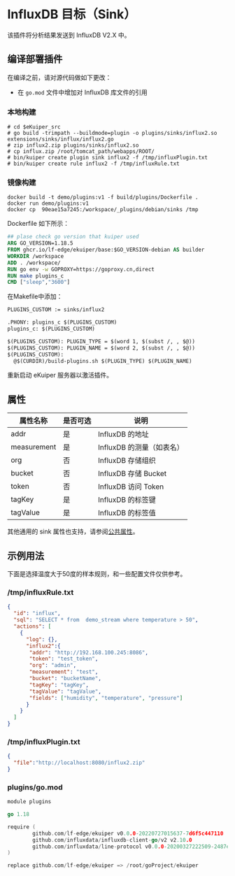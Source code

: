 # InfluxDB 目标（Sink）

该插件将分析结果发送到 InfluxDB V2.X 中。

## 编译部署插件

在编译之前，请对源代码做如下更改：

- 在 `go.mod` 文件中增加对 InfluxDB 库文件的引用

### 本地构建

```shell
# cd $eKuiper_src
# go build -trimpath --buildmode=plugin -o plugins/sinks/influx2.so extensions/sinks/influx/influx2.go
# zip influx2.zip plugins/sinks/influx2.so
# cp influx.zip /root/tomcat_path/webapps/ROOT/
# bin/kuiper create plugin sink influx2 -f /tmp/influxPlugin.txt
# bin/kuiper create rule influx2 -f /tmp/influxRule.txt
```

### 镜像构建

```shell
docker build -t demo/plugins:v1 -f build/plugins/Dockerfile .
docker run demo/plugins:v1
docker cp  90eae15a7245:/workspace/_plugins/debian/sinks /tmp
```

Dockerfile 如下所示：

```dockerfile
## plase check go version that kuiper used
ARG GO_VERSION=1.18.5
FROM ghcr.io/lf-edge/ekuiper/base:$GO_VERSION-debian AS builder
WORKDIR /workspace
ADD . /workspace/
RUN go env -w GOPROXY=https://goproxy.cn,direct
RUN make plugins_c
CMD ["sleep","3600"]
```

在Makefile中添加：

```dockerfile
PLUGINS_CUSTOM := sinks/influx2

.PHONY: plugins_c $(PLUGINS_CUSTOM)
plugins_c: $(PLUGINS_CUSTOM)

$(PLUGINS_CUSTOM): PLUGIN_TYPE = $(word 1, $(subst /, , $@))
$(PLUGINS_CUSTOM): PLUGIN_NAME = $(word 2, $(subst /, , $@))
$(PLUGINS_CUSTOM):
  @$(CURDIR)/build-plugins.sh $(PLUGIN_TYPE) $(PLUGIN_NAME)
```

重新启动 eKuiper 服务器以激活插件。

## 属性

| 属性名称        | 是否可选 | 说明                 |
|-------------|------|--------------------|
| addr        | 是    | InfluxDB 的地址        |
| measurement | 是    | InfluxDB 的测量（如表名）   |
| org         | 否    | InfluxDB 存储组织       |
| bucket      | 否    | InfluxDB 存储 Bucket   |
| token       | 否    | InfluxDB 访问 Token    |
| tagKey      | 是    | InfluxDB 的标签键       |
| tagValue    | 是    | InfluxDB 的标签值       |

其他通用的 sink 属性也支持，请参阅[公共属性](../overview.md#公共属性)。

## 示例用法

下面是选择温度大于50度的样本规则，和一些配置文件仅供参考。

### /tmp/influxRule.txt

```json
{
  "id": "influx",
  "sql": "SELECT * from  demo_stream where temperature > 50",
  "actions": [
    {
      "log": {},
      "influx2":{
       "addr": "http://192.168.100.245:8086",
       "token": "test_token",
       "org": "admin",
       "measurement": "test",
       "bucket": "bucketName",
       "tagKey": "tagKey",
       "tagValue": "tagValue",
       "fields": ["humidity", "temperature", "pressure"]
      }
    }
  ]
}
```

### /tmp/influxPlugin.txt

```json
{
  "file":"http://localhost:8080/influx2.zip"
}
```

### plugins/go.mod

```go
module plugins

go 1.18

require (
        github.com/lf-edge/ekuiper v0.0.0-20220727015637-7d6f5c447110
        github.com/influxdata/influxdb-client-go/v2 v2.10.0
        github.com/influxdata/line-protocol v0.0.0-20200327222509-2487e7298839 // indirect
)

replace github.com/lf-edge/ekuiper => /root/goProject/ekuiper

```

